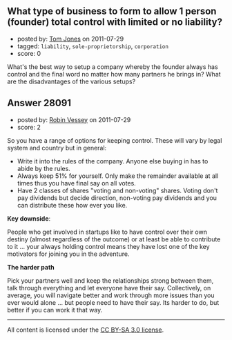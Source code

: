 ## What type of business to form to allow 1 person (founder) total control with limited or no liability?

- posted by: [Tom Jones](https://stackexchange.com/users/-1/12304-tom-jones) on 2011-07-29
- tagged: `liability`, `sole-proprietorship`, `corporation`
- score: 0

What's the best way to setup a company whereby the founder always has control and the final word no matter how many partners he brings in?  What are the disadvantages of the various setups?


## Answer 28091

- posted by: [Robin Vessey](https://stackexchange.com/users/-1/984-robin-vessey) on 2011-07-29
- score: 2

So you have a range of options for keeping control. These will vary by legal system and country but in general:

 - Write it into the rules of the company. Anyone else buying in has to abide by the rules.
 - Always keep 51% for yourself. Only make the remainder available at all times thus you have final say on all votes.
 - Have 2 classes of shares "voting and non-voting" shares. Voting don't pay dividends but decide direction, non-voting pay dividends and you can distribute these how ever you like.

**Key downside**:

People who get involved in startups like to have control over their own destiny (almost regardless of the outcome) or at least be able to contribute to it ... your always holding control means they have lost one of the key motivators for joining you in the adventure.

**The harder path**

Pick your partners well and keep the relationships strong between them, talk through everything and let everyone have their say. Collectively, on average, you will navigate better and work through more issues than you ever would alone ... but people need to have their say. Its harder to do, but better if you can work it that way.





---

All content is licensed under the [CC BY-SA 3.0 license](https://creativecommons.org/licenses/by-sa/3.0/).
